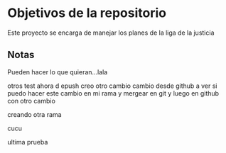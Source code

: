 # Objetivos de la repositorio

Este proyecto se encarga de manejar los planes de la liga de la justicia


## Notas
Pueden hacer lo que quieran...lala


otros test ahora d epush creo
otro cambio
cambio desde github
a ver si puedo hacer este cambio en mi rama y mergear en git y luego en github con otro cambio

creando otra rama

cucu

ultima prueba